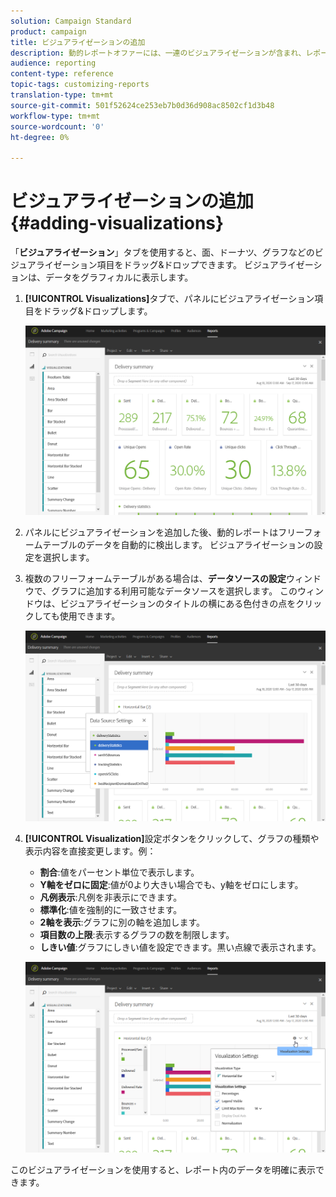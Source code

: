 ```yaml
---
solution: Campaign Standard
product: campaign
title: ビジュアライゼーションの追加
description: 動的レポートオファーには、一連のビジュアライゼーションが含まれ、レポートにグラフィカル表現が追加されます。
audience: reporting
content-type: reference
topic-tags: customizing-reports
translation-type: tm+mt
source-git-commit: 501f52624ce253eb7b0d36d908ac8502cf1d3b48
workflow-type: tm+mt
source-wordcount: '0'
ht-degree: 0%

---
```



# ビジュアライゼーションの追加{#adding-visualizations}

「**ビジュアライゼーション**」タブを使用すると、面、ドーナツ、グラフなどのビジュアライゼーション項目をドラッグ&amp;ドロップできます。 ビジュアライゼーションは、データをグラフィカルに表示します。

1. **[!UICONTROL Visualizations]**&#x200B;タブで、パネルにビジュアライゼーション項目をドラッグ&amp;ドロップします。

   ![](assets/dynamic_report_visualization_1.png)

1. パネルにビジュアライゼーションを追加した後、動的レポートはフリーフォームテーブルのデータを自動的に検出します。 ビジュアライゼーションの設定を選択します。
1. 複数のフリーフォームテーブルがある場合は、**データソースの設定**&#x200B;ウィンドウで、グラフに追加する利用可能なデータソースを選択します。 このウィンドウは、ビジュアライゼーションのタイトルの横にある色付きの点をクリックしても使用できます。

   ![](assets/dynamic_report_visualization_2.png)

1. **[!UICONTROL Visualization]**&#x200B;設定ボタンをクリックして、グラフの種類や表示内容を直接変更します。例：

   * **割合**:値をパーセント単位で表示します。
   * **Y軸をゼロに固定**:値が0より大きい場合でも、y軸をゼロにします。
   * **凡例表示**:凡例を非表示にできます。
   * **標準化**:値を強制的に一致させます。
   * **2軸を表示**:グラフに別の軸を追加します。
   * **項目数の上限**:表示するグラフの数を制限します。
   * **しきい値**:グラフにしきい値を設定できます。黒い点線で表示されます。

   ![](assets/dynamic_report_visualization_3.png)

このビジュアライゼーションを使用すると、レポート内のデータを明確に表示できます。

